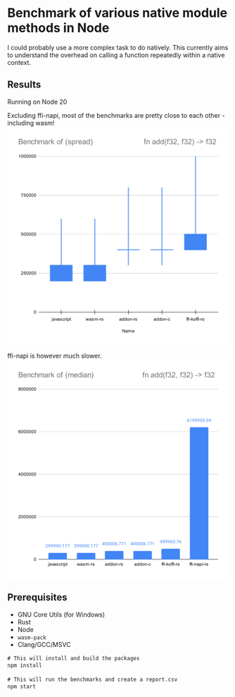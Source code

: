 # Benchmark of various native module methods in Node

I could probably use a more complex task to do natively. This currently aims to understand the overhead on calling a function repeatedly within a native context.

## Results

Running on Node 20

Excluding ffi-napi, most of the benchmarks are pretty close to each other - including wasm!
![](./.docs/spread.svg)

ffi-napi is however much slower.
![](./.docs/bar.svg)

## Prerequisites

- GNU Core Utils (for Windows)
- Rust
- Node
- `wasm-pack`
- Clang/GCC/MSVC

```
# This will install and build the packages
npm install

# This will run the benchmarks and create a report.csv
npm start
```